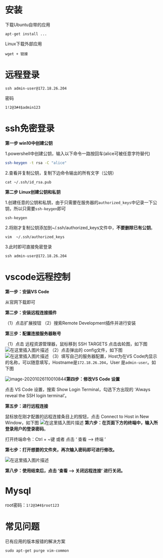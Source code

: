 # 安装

下载Ubuntu自带的应用

```shell
apt-get install ...
```



Linux下载外部应用

```shell
wget + 链接
```

# 远程登录

```shell
ssh admin-user@172.18.26.204
```

密码

```
1!2@3#4$admin123
```

# ssh免密登录

**第一步 win10中创建公钥**

1.powershell中创建公钥，输入以下命令一路按回车(alice可被任意字符替代)

```bash
ssh-keygen -t rsa -C "alice"   
```

2.查看并复制公钥，复制下边命令输出的所有文字（公钥）

```shell
cat ~/.ssh/id_rsa.pub
```

**第二步 Linux创建公钥和私钥**

1.创建任意的公钥和私钥，由于只需要在服务器的`authorized_keys`中记录一下公钥，所以只需要`ssh-keygen`即可

```shell
ssh-keygen
```

2.将刚才复制公钥添加到~/.ssh/authorized_keys文件中，**不要删除已有公钥**。

```shell
vim  ~/.ssh/authorized_keys
```

3.此时即可直接免密登录

```shell
ssh admin-user@172.18.26.204
```

# vscode远程控制

**第一步：安装VS Code**

从官网下载即可

**第二步：安装远程连接插件**

（1）点击扩展按钮
（2）搜索Remote Development插件并进行安装

**第三步：配置连接服务器账号**

（1）点击 远程资源管理器，鼠标移到 SSH TARGETS 点击齿轮图，如下图
![在这里插入图片描述](https://img-blog.csdnimg.cn/20200421151403985.png?x-oss-process=image/watermark,type_ZmFuZ3poZW5naGVpdGk,shadow_10,text_aHR0cHM6Ly9ibG9nLmNzZG4ubmV0L3dlaXhpbl80Mjg2NDM1Nw==,size_16,color_FFFFFF,t_70)
（2）点击弹出的 config文件，如下图
![在这里插入图片描述](https://img-blog.csdnimg.cn/2020042115160942.png?x-oss-process=image/watermark,type_ZmFuZ3poZW5naGVpdGk,shadow_10,text_aHR0cHM6Ly9ibG9nLmNzZG4ubmV0L3dlaXhpbl80Mjg2NDM1Nw==,size_16,color_FFFFFF,t_70)
（3）填写自己的服务器配置，Host为在VS Code内显示的名称，可以随意填写，Hostname是`172.18.26.204`，User 是`admin-user`。如下图

![image-20201026110010844](https://gitee.com/ma-yunfei/picture/raw/master/img/image-20201026110010844.png)**第四步：修改VS Code 设置**

点击 VS Code 设置，搜索 Show Login Terminal，勾选下方出现的 ‘Always reveal the SSH login terminal’。

**第五步：进行远程连接**

鼠标放在刚才配置的远程连接条目上的按钮，点击 Connect to Host in New Window，如下图
![在这里插入图片描述](https://img-blog.csdnimg.cn/20200421152449496.png?x-oss-process=image/watermark,type_ZmFuZ3poZW5naGVpdGk,shadow_10,text_aHR0cHM6Ly9ibG9nLmNzZG4ubmV0L3dlaXhpbl80Mjg2NDM1Nw==,size_16,color_FFFFFF,t_70)
**第六步：在页面下方的终端中，输入所登录用户的登录密码**。

打开终端命令：Ctrl + ~键 或者 点击 ‘ 查看 ——> 终端 ’

**第七步：打开想要的文件夹，再次输入密码即可进行修改。**

![在这里插入图片描述](https://img-blog.csdnimg.cn/20200421153138680.png?x-oss-process=image/watermark,type_ZmFuZ3poZW5naGVpdGk,shadow_10,text_aHR0cHM6Ly9ibG9nLmNzZG4ubmV0L3dlaXhpbl80Mjg2NDM1Nw==,size_16,color_FFFFFF,t_70)

**第八步：使用结束后，点击 ‘查看 ——> 关闭远程连接’ 进行关闭。**

# Mysql

root密码：`1!2@3#4$root123`

# 常见问题

已有应用的版本报错的解决方案

```shell
sudo apt-get purge vim-common
```

